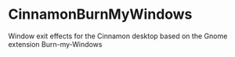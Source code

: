 # CinnamonBurnMyWindows
Window exit effects for the Cinnamon desktop based on the Gnome extension Burn-my-Windows
